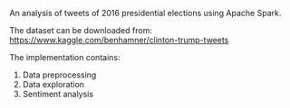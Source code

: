 An analysis of tweets of 2016 presidential elections using Apache Spark.

The dataset can be downloaded from: https://www.kaggle.com/benhamner/clinton-trump-tweets

The implementation contains:
1. Data preprocessing
2. Data exploration
3. Sentiment analysis
